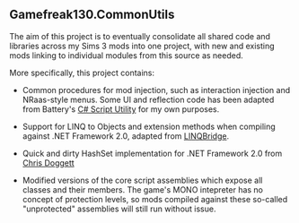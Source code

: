 ## Gamefreak130.CommonUtils
The aim of this project is to eventually consolidate all shared code and libraries across my Sims 3 mods into one project, with new and existing mods linking to individual modules from this source as needed.

More specifically, this project contains:

* Common procedures for mod injection, such as interaction injection and NRaas-style menus. Some UI and reflection code has been adapted from Battery's [C# Script Utility](https://modthesims.info/d/615096/c-script-utility.html) for my own purposes.

* Support for LINQ to Objects and extension methods when compiling against .NET Framework 2.0, adapted from [LINQBridge](https://github.com/atifaziz/LINQBridge).

* Quick and dirty HashSet<T> implementation for .NET Framework 2.0 from [Chris Doggett](https://stackoverflow.com/questions/687034/using-hashset-in-c-sharp-2-0-compatible-with-3-5/711335#711335)

* Modified versions of the core script assemblies which expose all classes and their members. The game's MONO intepreter has no concept of protection levels, so mods compiled against these so-called "unprotected" assemblies will still run without issue.
